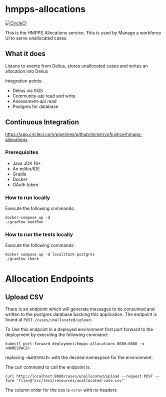 # hmpps-allocations

[![CircleCI](https://circleci.com/gh/ministryofjustice/hmpps-allocations/tree/main.svg?style=svg)](https://circleci.com/gh/ministryofjustice/hmpps-allocations)

This is the HMPPS Allocations service. This is used by Manage a workforce UI to serve unallocated cases.

## What it does

Listens to events from Delius, stores unallocated cases and writes an allocation into Delius

Integration points:
- Delius via SQS
- Community-api read and write
- Assessment-api read
- Postgres for database

## Continuous Integration
https://app.circleci.com/pipelines/github/ministryofjustice/hmpps-allocations



### Prerequisites
* Java JDK 16+
* An editor/IDE
* Gradle
* Docker
* OAuth token

### How to run locally

Execute the following commands:

```shell
docker-compose up -d
./gradlew bootRun
```

### How to run the tests locally

Execute the following commands:

```shell
docker compose up -d localstack postgres
./gradlew check
```

# Allocation Endpoints

## Upload CSV

There is an endpoint which will generate messages to be consumed and written to the postgres database backing this
application. The endpoint is found at `POST /cases/unallocated/upload`.

To Use this endpoint in a deployed environment first port forward to the deployment by executing the following command:

```shell
kubectl port-forward deployment/hmpps-allocations 8080:8080 -n <NAMESPACE>
```

replacing `<NAMESPACE>` with the desired namespace for the environment.

The curl command to call the endpoint is:

```shell
curl http://localhost:8080/cases/unallocated/upload --request POST --form 'file=@"src/test/resources/unallocated-case.csv"'
```

The column order for the csv is `<crn>` with no headers